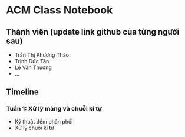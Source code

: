 # ACM Class Notebook

## Thành viên (update link github của từng người sau)

* Trần Thị Phương Thảo
* Trịnh Đức Tân
* Lê Văn Thương
* ...

## Timeline

### **Tuần 1:** Xử lý mảng và chuỗi kí tự
* Kỹ thuật đếm phân phối
* Xử lý chuỗi kí tự 
